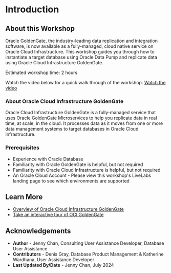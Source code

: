 # Introduction

## About this Workshop

Oracle GoldenGate, the industry-leading data replication and integration software, is now available as a fully-managed, cloud native service on Oracle Cloud Infrastructure. This workshop guides you through how to instantiate a target database using Oracle Data Pump and replicate data using Oracle Cloud Infrastructure GoldenGate.

Estimated workshop time: 2 hours

Watch the video below for a quick walk through of the workshop.
[Watch the video](videohub:1_u53aw60k)

### About Oracle Cloud Infrastructure GoldenGate

Oracle Cloud Infrastructure GoldenGate is a fully-managed service that uses Oracle GoldenGate Microservices to help you replicate data in real time, at scale, in the cloud. It processes data as it moves from one or more data management systems to target databases in Oracle Cloud Infrastructure.

### Prerequisites

* Experience with Oracle Database
* Familiarity with Oracle GoldenGate is helpful, but not required
* Familiarity with Oracle Cloud Infrastructure is helpful, but not required
* An Oracle Cloud Account - Please view this workshop's LiveLabs landing page to see which environments are supported

## Learn More

* [Overview of Oracle Cloud Infrastructure GoldenGate](https://docs.oracle.com/en/cloud/paas/goldengate-service/using/overview-goldengate.html#GUID-0AF49219-46DC-4BF2-BBFA-64E4D3F557F2)
* [Take an interactive tour of OCI GoldenGate](https://apexapps.oracle.com/pls/apex/f?p=44785:112:0::::P112_CONTENT_ID:29986)

## Acknowledgements

* **Author** - Jenny Chan, Consulting User Assistance Developer, Database User Assistance
* **Contributors** -  Denis Gray, Database Product Management & Katherine Wardhana, User Assistance Developer
* **Last Updated By/Date** - Jenny Chan, July 2024
